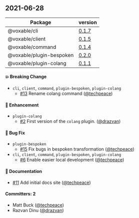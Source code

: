 ## 2021-06-28

| Package | version |
| ------- | ------- |
| @voxable/cli | [0.1.7](https://github.com/voxable/cli/releases/tag/%40voxable%2Fcli%400.1.7) |
| @voxable/client | [0.1.5](https://github.com/voxable/cli/releases/tag/%40voxable%2Fclient%400.1.5) |
| @voxable/command | [0.1.4](https://github.com/voxable/cli/releases/tag/%40voxable%2Fcommand%400.1.4) |
| @voxable/plugin-bespoken | [0.2.0](https://github.com/voxable/cli/releases/tag/%40voxable%2Fplugin-bespoken%400.2.0) |
| @voxable/plugin-colang | [0.1.1](https://github.com/voxable/cli/releases/tag/%40voxable%2Fplugin-colang%400.1.1) |

#### :boom: Breaking Change
* `cli`, `client`, `command`, `plugin-bespoken`, `plugin-colang`
  * [#13](https://github.com/voxable/cli/pull/13) Rename colang command ([@techpeace](https://github.com/techpeace))

#### :rocket: Enhancement
* `plugin-colang`
  * [#2](https://github.com/voxable/cli/pull/2) First version of the `colang` plugin. ([@drazvan](https://github.com/drazvan))

#### :bug: Bug Fix
* `plugin-bespoken`
  * [#15](https://github.com/voxable/cli/pull/15) Fix bugs in bespoken transformation ([@techpeace](https://github.com/techpeace))
* `cli`, `client`, `command`, `plugin-bespoken`, `plugin-colang`
  * [#6](https://github.com/voxable/cli/pull/6) Enable easier local development ([@techpeace](https://github.com/techpeace))

#### :memo: Documentation
* [#11](https://github.com/voxable/cli/pull/11) Add initial docs site ([@techpeace](https://github.com/techpeace))

#### Committers: 2
- Matt Buck ([@techpeace](https://github.com/techpeace))
- Razvan Dinu ([@drazvan](https://github.com/drazvan))

